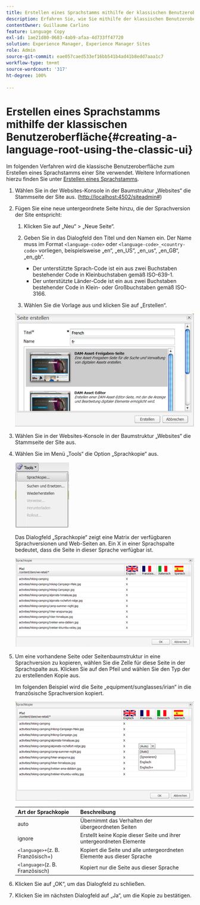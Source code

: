 ```yaml
---
title: Erstellen eines Sprachstamms mithilfe der klassischen Benutzeroberfläche
description: Erfahren Sie, wie Sie mithilfe der klassischen Benutzeroberfläche einen Sprachstamm in Adobe Experience Manager erstellen.
contentOwner: Guillaume Carlino
feature: Language Copy
exl-id: 1ae21d80-0683-4ab9-afaa-4d733ff47720
solution: Experience Manager, Experience Manager Sites
role: Admin
source-git-commit: eae057caed533ef16bb541b4ad41b8edd7aaa1c7
workflow-type: tm+mt
source-wordcount: '317'
ht-degree: 100%

---
```


# Erstellen eines Sprachstamms mithilfe der klassischen Benutzeroberfläche{#creating-a-language-root-using-the-classic-ui}

Im folgenden Verfahren wird die klassische Benutzeroberfläche zum Erstellen eines Sprachstamms einer Site verwendet. Weitere Informationen hierzu finden Sie unter [Erstellen eines Sprachstamms](/help/sites-administering/tc-prep.md#creating-a-language-root).

1. Wählen Sie in der Websites-Konsole in der Baumstruktur „Websites“ die Stammseite der Site aus. ([http://localhost:4502/siteadmin#](http://localhost:4502/siteadmin#))
1. Fügen Sie eine neue untergeordnete Seite hinzu, die der Sprachversion der Site entspricht:

   1. Klicken Sie auf „Neu“ > „Neue Seite“.
   1. Geben Sie in das Dialogfeld den Titel und den Namen ein. Der Name muss im Format `<language-code>` oder `<language-code>_<country-code>` vorliegen, beispielsweise „en“, „en_US“, „en_us“, „en_GB“, „en_gb“.

      * Der unterstützte Sprach-Code ist ein aus zwei Buchstaben bestehender Code in Kleinbuchstaben gemäß ISO-639-1.
      * Der unterstützte Länder-Code ist ein aus zwei Buchstaben bestehender Code in Klein- oder Großbuchstaben gemäß ISO-3166.

   1. Wählen Sie die Vorlage aus und klicken Sie auf „Erstellen“.

   ![newpagefr](assets/newpagefr.png)

1. Wählen Sie in der Websites-Konsole in der Baumstruktur „Websites“ die Stammseite der Site aus.
1. Wählen Sie im Menü „Tools“ die Option „Sprachkopie“ aus.

   ![toolslanguagecopy](assets/toolslanguagecopy.png)

   Das Dialogfeld „Sprachkopie“ zeigt eine Matrix der verfügbaren Sprachversionen und Web-Seiten an. Ein X in einer Sprachspalte bedeutet, dass die Seite in dieser Sprache verfügbar ist.

   ![languagecopydialog](assets/languagecopydialog.png)

1. Um eine vorhandene Seite oder Seitenbaumstruktur in eine Sprachversion zu kopieren, wählen Sie die Zelle für diese Seite in der Sprachspalte aus. Klicken Sie auf den Pfeil und wählen Sie den Typ der zu erstellenden Kopie aus.

   Im folgenden Beispiel wird die Seite „equipment/sunglasses/irian“ in die französische Sprachversion kopiert.

   ![languagecopydilogdropdown](assets/languagecopydilogdropdown.png)

   | Art der Sprachkopie | Beschreibung |
   |---|---|
   | auto | Übernimmt das Verhalten der übergeordneten Seiten |
   | ignore | Erstellt keine Kopie dieser Seite und ihrer untergeordneten Elemente |
   | `<language>+`(z. B. Französisch+) | Kopiert die Seite und alle untergeordneten Elemente aus dieser Sprache |
   | `<language>`(z. B. Französisch) | Kopiert nur die Seite aus dieser Sprache |

1. Klicken Sie auf „OK“, um das Dialogfeld zu schließen.
1. Klicken Sie im nächsten Dialogfeld auf „Ja“, um die Kopie zu bestätigen.
